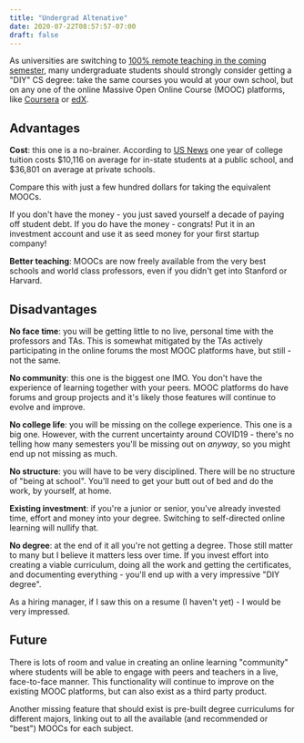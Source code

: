 ```yaml
---
title: "Undergrad Altenative"
date: 2020-07-22T08:57:57-07:00
draft: false
---
```


As universities are switching to [100% remote teaching in the coming semester](https://www.marketwatch.com/story/as-pandemic-rages-prominent-colleges-announce-online-semesters-11594130062), many undergraduate students should strongly consider getting a "DIY" CS degree: take the same courses you would at your own school, but on any one of the online Massive Open Online Course (MOOC) platforms, like [Coursera](https://coursera.org) or [edX](https://edx.org).

## Advantages

**Cost**: this one is a no-brainer. According to [US News](https://www.usnews.com/education/best-colleges/paying-for-college/articles/paying-for-college-infographic) one year of college tuition costs $10,116 on average for in-state students at a public school, and $36,801 on average at private schools.

Compare this with just a few hundred dollars for taking the equivalent MOOCs.

If you don't have the money - you just saved yourself a decade of paying off student debt. If you do have the money - congrats! Put it in an investment account and use it as seed money for your first startup company!

**Better teaching**: MOOCs are now freely available from the very best schools and world class professors, even if you didn't get into Stanford or Harvard.

## Disadvantages

**No face time**: you will be getting little to no live, personal time with the professors and TAs. This is somewhat mitigated by the TAs actively participating in the online forums the most MOOC platforms have, but still - not the same.

**No community**: this one is the biggest one IMO. You don't have the experience of learning together with your peers. MOOC platforms do have forums and group projects and it's likely those features will continue to evolve and improve.

**No college life**: you will be missing on the college experience. This one is a big one. However, with the current uncertainty around COVID19 - there's no telling how many semesters you'll be missing out on *anyway*, so you might end up not missing as much.

**No structure**: you will have to be very disciplined. There will be no structure of "being at school". You'll need to get your butt out of bed and do the work, by yourself, at home.

**Existing investment**: if you're a junior or senior, you've already invested time, effort and money into your degree. Switching to self-directed online learning will nullify that.

**No degree**: at the end of it all you're not getting a degree. Those still matter to many but I believe it matters less over time. If you invest effort into creating a viable curriculum, doing all the work and getting the certificates, and documenting everything - you'll end up with a very impressive "DIY degree".

As a hiring manager, if I saw this on a resume (I haven't yet) - I would be very impressed.

## Future
There is lots of room and value in creating an online learning "community" where students will be able to engage with peers and teachers in a live, face-to-face manner. This functionality will continue to improve on the existing MOOC platforms, but can also exist as a third party product.

Another missing feature that should exist is pre-built degree curriculums for different majors, linking out to all the available (and recommended or "best") MOOCs for each subject.